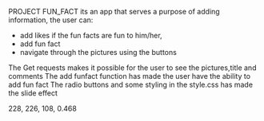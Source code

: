 PROJECT FUN_FACT
its an app that serves a purpose of adding information,
the user can: 
- add likes if the fun facts are fun to him/her,
- add fun fact
- navigate through the pictures using the buttons


The Get requests makes it possible for the user to see the pictures,title and comments
The add funfact function has made the user have the ability to add fun fact
The radio buttons and some styling in the style.css has made the slide effect


228, 226, 108, 0.468